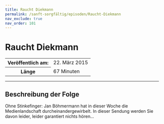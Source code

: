 ```yaml
---
title: Raucht Diekmann
permalink: /sanft-sorgfältig/episoden/Raucht-Diekmann
nav_exclude: true
nav_order: 101
---
```


# Raucht Diekmann
<table class="resp-table dcf-table dcf-table-responsive dcf-table-bordered dcf-table-striped dcf-w-100%">
                    <tbody>
                        <tr>
                            <th scope="row">Veröffentlich am:</th>
                            <td data-label="Veröffentlich am:">22. März 2015</td>
                        </tr>
                        <tr>
                            <th scope="row">Länge </th>
                            <td data-label="Länge ">67 Minuten</td>
                        </tr></tbody>
                </table>

***

## Beschreibung der Folge

<div>
Ohne Stinkefinger: Jan Böhmermann hat in dieser Woche die Medienlandschaft durcheinandergewirbelt. In dieser Sendung werden Sie davon leider, leider garantiert nichts hören...  
</div>

